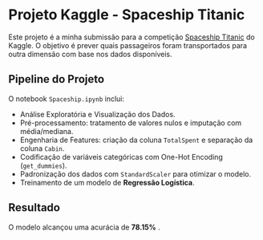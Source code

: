 # Projeto Kaggle - Spaceship Titanic
Este projeto é a minha submissão para a competição [Spaceship Titanic](https://www.kaggle.com/competitions/spaceship-titanic) do Kaggle.
O objetivo é prever quais passageiros foram transportados para outra dimensão com base nos dados disponíveis.

## Pipeline do Projeto
O notebook `Spaceship.ipynb` inclui:
- Análise Exploratória e Visualização dos Dados.
- Pré-processamento: tratamento de valores nulos e imputação com média/mediana.
- Engenharia de Features: criação da coluna `TotalSpent` e separação da coluna `Cabin`.
- Codificação de variáveis categóricas com One-Hot Encoding (`get_dummies`).
- Padronização dos dados com `StandardScaler` para otimizar o modelo.
- Treinamento de um modelo de **Regressão Logística**.

## Resultado
O modelo alcançou uma acurácia de **78.15%** .
